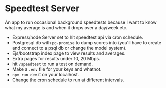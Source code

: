 # Speedtest Server

An app to run occasional background speedtests because I want to know what my average is and when it drops over a day/week etc.

* Express/node Server set to hit speedtest api via cron schedule.
* Postgresql db with `pg-promise` to dump scores into (you'll have to create and connect to a psql db or change the model system).
* Ejs/bootstrap index page to view results and averages.
* Extra pages for results under 10, 20 Mbps.
* hit `/speedtest` to run a test on demand.
* Make a `.env` file for your keys and whatnot.
* `npm run dev` it on your localhost.
* Change the cron schedule to run at different intervals.
